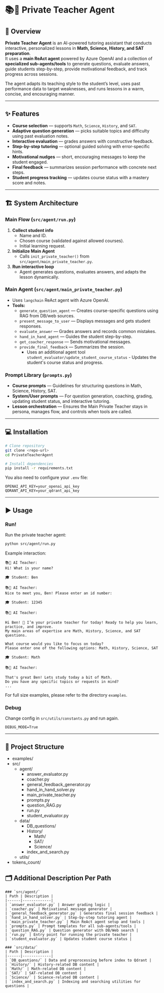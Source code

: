 # 📚🤖 Private Teacher Agent 

## 📝 Overview
**Private Teacher Agent** is an AI-powered tutoring assistant that conducts interactive, personalized lessons in **Math, Science, History, and SAT preparation**.  
It uses a **main ReAct agent** powered by Azure OpenAI and a collection of **specialized sub-agents/tools** to generate questions, evaluate answers, guide students step-by-step, provide motivational feedback, and track progress across sessions.

The agent adapts its teaching style to the student’s level, uses past performance data to target weaknesses, and runs lessons in a warm, concise, and encouraging manner.

---

## ✨ Features

- **Course selection** — supports `Math`, `Science`, `History`, and `SAT`.
- **Adaptive question generation** — picks suitable topics and difficulty using past evaluation notes.
- **Interactive evaluation** — grades answers with constructive feedback.
- **Step-by-step tutoring** — optional guided solving with error-specific hints.
- **Motivational nudges** — short, encouraging messages to keep the student engaged.
- **Final feedback** — summarizes session performance with concrete next steps.
- **Student progress tracking** — updates course status with a mastery score and notes.

---

## 🏗️ System Architecture

### Main Flow (`src/agent/run.py`)
1. **Collect student info**  
   - Name and ID.
   - Chosen course (validated against allowed courses).
   - Initial learning request.
2. **Initialize Main Agent**  
   - Calls `init_private_teacher()` from `src/agent/main_private_teacher.py`.
3. **Run interactive loop**  
   - Agent generates questions, evaluates answers, and adapts the lesson dynamically.

### Main Agent (`src/agent/main_private_teacher.py`)
- Uses `langchain` ReAct agent with Azure OpenAI.
- **Tools:**
  - `generate_question_agent` — Creates course-specific questions using RAG from DB/web sources.
  - `present_message_to_user` — Displays messages and gets student responses.
  - `evaluate_answer` — Grades answers and records common mistakes.
  - `hand_in_hand_agent` — Guides the student step-by-step.
  - `get_coacher_response` — Sends motivational messages.
  - `provide_final_feedback` — Summarizes the session.
      -  Uses an additional agent tool `student_evaluator/update_student_course_status` - Updates the student's course status and progress.

### Prompt Library (`prompts.py`)
- **Course prompts** — Guidelines for structuring questions in Math, Science, History, SAT.
- **System/User prompts** — For question generation, coaching, grading, updating student status, and interactive tutoring.
- **Lesson orchestration** — Ensures the Main Private Teacher stays in persona, manages flow, and controls when tools are called.

---

## 💻 Installation

```bash
# Clone repository
git clone <repo-url>
cd PrivateTeacherAgent

# Install dependencies
pip install -r requirements.txt
```

You also need to configure your `.env` file:

```env
OPENAI_API_KEY=your_openai_api_key
QDRANT_API_KEY=your_qdrant_api_key
```

---

## ▶️ Usage
### Run!

Run the private teacher agent:

```bash
python src/agent/run.py
```

Example interaction:

```
📚🤖 AI Teacher:
Hi! What is your name?

🎓 Student: Ben

📚🤖 AI Teacher:
Nice to meet you, Ben! Please enter an id number:

🎓 Student: 12345

📚🤖 AI Teacher:

Hi Ben! 👋 I’m your private teacher for today! Ready to help you learn, practice, and improve.
My main areas of expertise are Math, History, Science, and SAT questions.

What course would you like to focus on today?
Please enter one of the following options: Math, History, Science, SAT

🎓 Student: Math

📚🤖 AI Teacher:

That's great Ben! Lets study today a bit of Math.
Do you have any specific topics or requests in mind?
...
```
For full size examples, please refer to the directory `examples`.

### Debug
Change config in `src/utils/constants.py` and run again.
```
DEBUG_MODE=True
```


---

## 📂 Project Structure
- examples/                       
- src/
   - agent/
      - answer_evaluator.py
      - coacher.py
      - general_feedback_generator.py
      - hand_in_hand_solver.py      
      - main_private_teacher.py    
      - prompts.py             
      - question_RAG.py            
      - run.py                   
      - student_evaluator.py      
   - data/
      - DB_questions/             
      - History/
         - Math/
         - SAT/
         - Science/
      - index_and_search.py         
   - utils/
- tokens_count/            


## 🗂️ Additional Description Per Path
```
### `src/agent/`
| Path | Description |
|------|-------------|
| `answer_evaluator.py` | Answer grading logic |
| `coacher.py` | Motivational message generator |
| `general_feedback_generator.py` | Generates final session feedback |
| `hand_in_hand_solver.py` | Step-by-step tutoring agent |
| `main_private_teacher.py` | Main ReAct agent setup and tools |
| `prompts.py` | Prompt templates for all sub-agents/tools |
| `question_RAG.py` | Question generator with DB/Web search |
| `run.py` | Entry point for running the private teacher |
| `student_evaluator.py` | Updates student course status |

### `src/data/`
| Path | Description |
|------|-------------|
| `DB_questions/` | Data and preprocessing before index to Qdrant |
| `History/` | History-related DB content |
| `Math/` | Math-related DB content |
| `SAT/` | SAT-related DB content |
| `Science/` | Science-related DB content |
| `index_and_search.py` | Indexing and searching utilities for questions |


